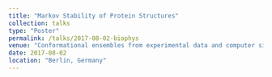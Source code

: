 ```yaml
---
title: "Markov Stability of Protein Structures"
collection: talks
type: "Poster"
permalink: /talks/2017-08-02-biophys
venue: "Conformational ensembles from experimental data and computer simulations, Biophysical Society"
date: 2017-08-02
location: "Berlin, Germany"
---
```

